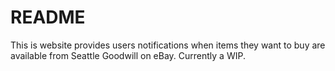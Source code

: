 # README

This is website provides users notifications when items they want to buy are available from Seattle Goodwill on eBay. Currently a WIP.
